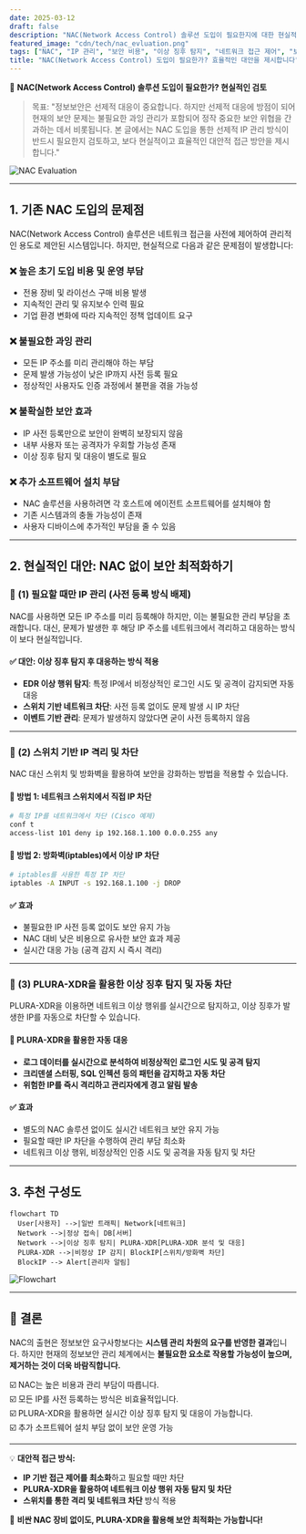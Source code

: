```yaml
---
date: 2025-03-12
draft: false
description: "NAC(Network Access Control) 솔루션 도입이 필요한지에 대한 현실적인 검토와 대안적 접근 방식 제안"
featured_image: "cdn/tech/nac_evluation.png"
tags: ["NAC", "IP 관리", "보안 비용", "이상 징후 탐지", "네트워크 접근 제어", "보안 최적화"]
title: "NAC(Network Access Control) 도입이 필요한가? 효율적인 대안을 제시합니다"
---
```


📖 **NAC(Network Access Control) 솔루션 도입이 필요한가? 현실적인 검토**

> 목표: "정보보안은 선제적 대응이 중요합니다. 하지만 선제적 대응에 방점이 되어 현재의 보안 문제는 불필요한 과잉 관리가 포함되어 정작 중요한 보안 위협을 간과하는 데서 비롯됩니다. 본 글에서는 NAC 도입을 통한 선제적 IP 관리 방식이 반드시 필요한지 검토하고, 보다 현실적이고 효율적인 대안적 접근 방안을 제시합니다."

![NAC Evaluation](https://blog.plura.io/cdn/tech/nac_evluation.png)
<!--more-->

---

## 1. 기존 NAC 도입의 문제점

NAC(Network Access Control) 솔루션은 네트워크 접근을 사전에 제어하여 관리적인 용도로 제안된 시스템입니다. 하지만, 현실적으로 다음과 같은 문제점이 발생합니다: 

### ❌ **높은 초기 도입 비용 및 운영 부담**
- 전용 장비 및 라이선스 구매 비용 발생
- 지속적인 관리 및 유지보수 인력 필요
- 기업 환경 변화에 따라 지속적인 정책 업데이트 요구

### ❌ **불필요한 과잉 관리**
- 모든 IP 주소를 미리 관리해야 하는 부담
- 문제 발생 가능성이 낮은 IP까지 사전 등록 필요
- 정상적인 사용자도 인증 과정에서 불편을 겪을 가능성

### ❌ **불확실한 보안 효과**
- IP 사전 등록만으로 보안이 완벽히 보장되지 않음
- 내부 사용자 또는 공격자가 우회할 가능성 존재
- 이상 징후 탐지 및 대응이 별도로 필요

### ❌ **추가 소프트웨어 설치 부담**
- NAC 솔루션을 사용하려면 각 호스트에 에이전트 소프트웨어를 설치해야 함
- 기존 시스템과의 충돌 가능성이 존재
- 사용자 디바이스에 추가적인 부담을 줄 수 있음

---

## 2. 현실적인 대안: NAC 없이 보안 최적화하기

### 📌 **(1) 필요할 때만 IP 관리 (사전 등록 방식 배제)**
NAC를 사용하면 모든 IP 주소를 미리 등록해야 하지만, 이는 불필요한 관리 부담을 초래합니다. 대신, 문제가 발생한 후 해당 IP 주소를 네트워크에서 격리하고 대응하는 방식이 보다 현실적입니다.

#### ✅ **대안: 이상 징후 탐지 후 대응하는 방식 적용**
- **EDR 이상 행위 탐지**: 특정 IP에서 비정상적인 로그인 시도 및 공격이 감지되면 자동 대응
- **스위치 기반 네트워크 차단**: 사전 등록 없이도 문제 발생 시 IP 차단
- **이벤트 기반 관리**: 문제가 발생하지 않았다면 굳이 사전 등록하지 않음

---

### 📌 **(2) 스위치 기반 IP 격리 및 차단**
NAC 대신 스위치 및 방화벽을 활용하여 보안을 강화하는 방법을 적용할 수 있습니다.

#### 🔹 **방법 1: 네트워크 스위치에서 직접 IP 차단**

```bash
# 특정 IP를 네트워크에서 차단 (Cisco 예제)
conf t
access-list 101 deny ip 192.168.1.100 0.0.0.255 any
```

#### 🔹 **방법 2: 방화벽(iptables)에서 이상 IP 차단**

```bash
# iptables를 사용한 특정 IP 차단
iptables -A INPUT -s 192.168.1.100 -j DROP
```

#### ✅ **효과**
- 불필요한 IP 사전 등록 없이도 보안 유지 가능
- NAC 대비 낮은 비용으로 유사한 보안 효과 제공
- 실시간 대응 가능 (공격 감지 시 즉시 격리)

---

### 📌 **(3) PLURA-XDR을 활용한 이상 징후 탐지 및 자동 차단**
PLURA-XDR을 이용하면 네트워크 이상 행위를 실시간으로 탐지하고, 이상 징후가 발생한 IP를 자동으로 차단할 수 있습니다.

#### 🔹 **PLURA-XDR을 활용한 자동 대응**
- **로그 데이터를 실시간으로 분석하여 비정상적인 로그인 시도 및 공격 탐지**
- **크리덴셜 스터핑, SQL 인젝션 등의 패턴을 감지하고 자동 차단**
- **위험한 IP를 즉시 격리하고 관리자에게 경고 알림 발송**

#### ✅ **효과**
- 별도의 NAC 솔루션 없이도 실시간 네트워크 보안 유지 가능
- 필요할 때만 IP 차단을 수행하여 관리 부담 최소화
- 네트워크 이상 행위, 비정상적인 인증 시도 및 공격을 자동 탐지 및 차단

---

## 3. 추천 구성도

```mermaid
flowchart TD
  User[사용자] -->|일반 트래픽| Network[네트워크]
  Network -->|정상 접속| DB[서버]
  Network -->|이상 징후 탐지| PLURA-XDR[PLURA-XDR 분석 및 대응]
  PLURA-XDR -->|비정상 IP 감지| BlockIP[스위치/방화벽 차단]
  BlockIP --> Alert[관리자 알림]
```

![Flowchart](https://blog.plura.io/cdn/tech/nac_evluation-2.png)

---

## 📌 결론

NAC의 출현은 정보보안 요구사항보다는 **시스템 관리 차원의 요구를 반영한 결과**입니다. 하지만 현재의 정보보안 관리 체계에서는 **불필요한 요소로 작용할 가능성이 높으며, 제거하는 것이 더욱 바람직합니다.**

☑️ NAC는 높은 비용과 관리 부담이 따릅니다.  
☑️ 모든 IP를 사전 등록하는 방식은 비효율적입니다.  
☑️ PLURA-XDR을 활용하면 실시간 이상 징후 탐지 및 대응이 가능합니다.  
☑️ 추가 소프트웨어 설치 부담 없이 보안 운영 가능  

---

💡 **대안적 접근 방식:**
- **IP 기반 접근 제어를 최소화**하고 필요할 때만 차단
- **PLURA-XDR을 활용하여 네트워크 이상 행위 자동 탐지 및 차단**
- **스위치를 통한 격리 및 네트워크 차단** 방식 적용

🚀 **비싼 NAC 장비 없이도, PLURA-XDR을 활용해 보안 최적화는 가능합니다!**

